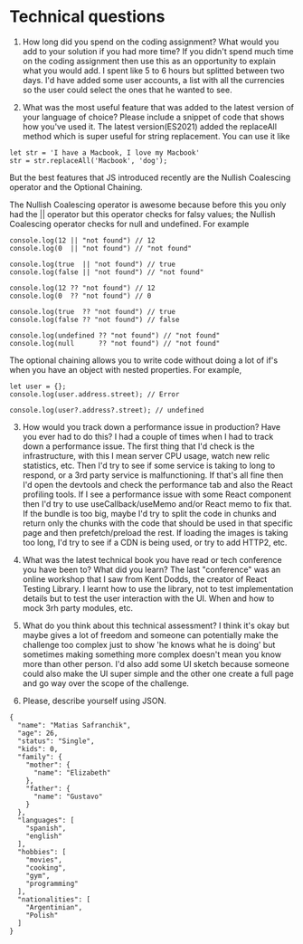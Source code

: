 # Technical questions

1. How long did you spend on the coding assignment? What would you add to your solution if you had more time? If you didn't spend much time on the coding assignment then use this as an opportunity to explain what you would add.
I spent like 5 to 6 hours but splitted between two days. I'd have added some user accounts, a list with all the currencies so the user could select the ones that he wanted to see.

2. What was the most useful feature that was added to the latest version of your language of choice? Please include a snippet of code that shows how you've used it.
The latest version(ES2021) added the replaceAll method which is super useful for string replacement. You can use it like 

```
let str = 'I have a Macbook, I love my Macbook'
str = str.replaceAll('Macbook', 'dog');
```

But the best features that JS introduced recently are the Nullish Coalescing operator and the Optional Chaining.

The Nullish Coalescing operator is awesome because before this you only had the || operator but this operator checks for falsy values; the Nullish Coalescing operator checks for null and undefined. For example 

```
console.log(12 || "not found") // 12
console.log(0  || "not found") // "not found"

console.log(true  || "not found") // true
console.log(false || "not found") // "not found"

console.log(12 ?? "not found") // 12
console.log(0  ?? "not found") // 0

console.log(true  ?? "not found") // true
console.log(false ?? "not found") // false

console.log(undefined ?? "not found") // "not found"
console.log(null      ?? "not found") // "not found"
```

The optional chaining allows you to write code without doing a lot of if's when you have an object with nested properties. For example,

```
let user = {};
console.log(user.address.street); // Error

console.log(user?.address?.street); // undefined
```

3. How would you track down a performance issue in production? Have you ever had to do this?
I had a couple of times when I had to track down a performance issue. The first thing that I'd check is the infrastructure, with this I mean server CPU usage, watch new relic statistics, etc. Then I'd try to see if some service is taking to long to respond, or a 3rd party service is malfunctioning.
If that's all fine then I'd open the devtools and check the performance tab and also the React profiling tools. If I see a performance issue with some React component then I'd try to use useCallback/useMemo and/or React memo to fix that.
If the bundle is too big, maybe I'd try to split the code in chunks and return only the chunks with the code that should be used in that specific page and then prefetch/preload the rest.
If loading the images is taking too long, I'd try to see if a CDN is being used, or try to add HTTP2, etc.

4. What was the latest technical book you have read or tech conference you have been to? What did you
learn?
The last "conference" was an online workshop that I saw from Kent Dodds, the creator of React Testing Library. I learnt how to use the library, not to test implementation details but to test the user interaction with the UI. When and how to mock 3rh party modules, etc.

5. What do you think about this technical assessment?
I think it's okay but maybe gives a lot of freedom and someone can potentially make the challenge too complex just to show 'he knows what he is doing' but sometimes making something more complex doesn't mean you know more than other person. I'd also add some UI sketch because someone could also make the UI super simple and the other one create a full page and go way over the scope of the challenge.

6. Please, describe yourself using JSON.
```
{
  "name": "Matias Safranchik",
  "age": 26,
  "status": "Single",
  "kids": 0,
  "family": {
    "mother": {
      "name": "Elizabeth"
    },
    "father": {
      "name": "Gustavo"
    }
  },
  "languages": [
    "spanish",
    "english"
  ],
  "hobbies": [
    "movies",
    "cooking",
    "gym",
    "programming"
  ],
  "nationalities": [
    "Argentinian",
    "Polish"
  ]
}
```